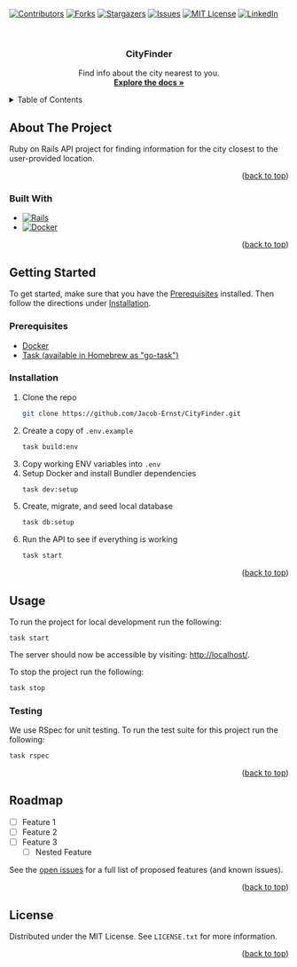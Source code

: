 <!-- Improved compatibility of back to top link: See: https://github.com/othneildrew/Best-README-Template/pull/73 -->
<a name="readme-top"></a>
<!--
*** Thanks for checking out the Best-README-Template. If you have a suggestion
*** that would make this better, please fork the repo and create a pull request
*** or simply open an issue with the tag "enhancement".
*** Don't forget to give the project a star!
*** Thanks again! Now go create something AMAZING! :D
-->



<!-- PROJECT SHIELDS -->
<!--
*** I'm using markdown "reference style" links for readability.
*** Reference links are enclosed in brackets [ ] instead of parentheses ( ).
*** See the bottom of this document for the declaration of the reference variables
*** for contributors-url, forks-url, etc. This is an optional, concise syntax you may use.
*** https://www.markdownguide.org/basic-syntax/#reference-style-links
-->
[![Contributors][contributors-shield]][contributors-url]
[![Forks][forks-shield]][forks-url]
[![Stargazers][stars-shield]][stars-url]
[![Issues][issues-shield]][issues-url]
[![MIT License][license-shield]][license-url]
[![LinkedIn][linkedin-shield]][linkedin-url]



<!-- PROJECT LOGO -->
<br />
<div align="center">
  <h3 align="center">CityFinder</h3>

  <p align="center">
    Find info about the city nearest to you.
    <br />
    <a href="https://github.com/Jacob-Ernst/CityFinder"><strong>Explore the docs »</strong></a>
  </p>
</div>



<!-- TABLE OF CONTENTS -->
<details>
  <summary>Table of Contents</summary>
  <ol>
    <li>
      <a href="#about-the-project">About The Project</a>
      <ul>
        <li><a href="#built-with">Built With</a></li>
      </ul>
    </li>
    <li>
      <a href="#getting-started">Getting Started</a>
      <ul>
        <li><a href="#prerequisites">Prerequisites</a></li>
        <li><a href="#installation">Installation</a></li>
      </ul>
    </li>
    <li><a href="#usage">Usage</a></li>
    <li><a href="#roadmap">Roadmap</a></li>
    <li><a href="#license">License</a></li>
  </ol>
</details>

<!-- ABOUT THE PROJECT -->
## About The Project

Ruby on Rails API project for finding information for the city closest to the user-provided location.

<p align="right">(<a href="#readme-top">back to top</a>)</p>

### Built With

* [![Rails][RubyOnRails.org]][RubyOnRails-url]
* [![Docker][Docker.com]][Docker-url]

<p align="right">(<a href="#readme-top">back to top</a>)</p>

<!-- GETTING STARTED -->
## Getting Started

To get started, make sure that you have the [Prerequisites](#prerequisites) installed.
Then follow the directions under [Installation](#installation).

### Prerequisites

- [Docker](https://docs.docker.com/engine/install/)
- [Task (available in Homebrew as "go-task")](https://taskfile.dev/installation/)

### Installation

1. Clone the repo
   ```sh
   git clone https://github.com/Jacob-Ernst/CityFinder.git
   ```
2. Create a copy of `.env.example`
   ```sh
   task build:env
   ```
3. Copy working ENV variables into `.env`
4. Setup Docker and install Bundler dependencies
   ```sh
   task dev:setup
   ```
5. Create, migrate, and seed local database
   ```sh
   task db:setup
   ```
6. Run the API to see if everything is working
   ```sh
   task start
   ```


<p align="right">(<a href="#readme-top">back to top</a>)</p>

<!-- USAGE EXAMPLES -->
## Usage

To run the project for local development run the following:

```shell
task start
```

The server should now be accessible by visiting: [http://localhost/](http://localhost/).

To stop the project run the following:

```sh
task stop
```

### Testing

We use RSpec for unit testing. To run the test suite for this project run the following:

```sh
task rspec
```

<p align="right">(<a href="#readme-top">back to top</a>)</p>


<!-- ROADMAP -->
## Roadmap

- [ ] Feature 1
- [ ] Feature 2
- [ ] Feature 3
    - [ ] Nested Feature

See the [open issues](https://github.com/Jacob-Ernst/CityFinder/issues) for a full list of proposed features (and known issues).

<p align="right">(<a href="#readme-top">back to top</a>)</p>

<!-- LICENSE -->
## License

Distributed under the MIT License. See `LICENSE.txt` for more information.

<p align="right">(<a href="#readme-top">back to top</a>)</p>


<!-- MARKDOWN LINKS & IMAGES -->
<!-- https://www.markdownguide.org/basic-syntax/#reference-style-links -->
[contributors-shield]: https://img.shields.io/github/contributors/Jacob-Ernst/CityFinder.svg?style=for-the-badge
[contributors-url]: https://github.com/Jacob-Ernst/CityFinder/graphs/contributors
[forks-shield]: https://img.shields.io/github/forks/Jacob-Ernst/CityFinder.svg?style=for-the-badge
[forks-url]: https://github.com/Jacob-Ernst/CityFinder/network/members
[stars-shield]: https://img.shields.io/github/stars/Jacob-Ernst/CityFinder.svg?style=for-the-badge
[stars-url]: https://github.com/Jacob-Ernst/CityFinder/stargazers
[issues-shield]: https://img.shields.io/github/issues/Jacob-Ernst/CityFinder.svg?style=for-the-badge
[issues-url]: https://github.com/Jacob-Ernst/CityFinder/issues
[license-shield]: https://img.shields.io/github/license/Jacob-Ernst/CityFinder.svg?style=for-the-badge
[license-url]: https://github.com/Jacob-Ernst/CityFinder/blob/master/LICENSE.txt
[linkedin-shield]: https://img.shields.io/badge/-LinkedIn-black.svg?style=for-the-badge&logo=linkedin&colorB=555
[linkedin-url]: https://linkedin.com/in/jaernst
[product-screenshot]: images/screenshot.png
[React.js]: https://img.shields.io/badge/React-20232A?style=for-the-badge&logo=react&logoColor=61DAFB
[React-url]: https://reactjs.org/
[RubyOnRails.org]: https://img.shields.io/badge/Rails-CC0000?style=for-the-badge&logo=rubyonrails&logoColor=white
[RubyOnRails-url]: https://rubyonrails.org/ 
[Docker.com]: https://img.shields.io/badge/Docker-2496ED?style=for-the-badge&logo=docker&logoColor=white
[Docker-url]: https://www.docker.com/

